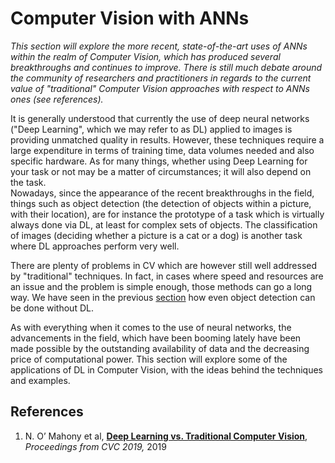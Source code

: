 # Computer Vision with ANNs

_This section will explore the more recent, state-of-the-art uses of ANNs within the realm of Computer Vision, which has produced several breakthroughs and continues to improve. There is still much debate around the community of researchers and practitioners in regards to the current value of "traditional" Computer Vision approaches with respect to ANNs ones \(see references\)._ 

It is generally understood that currently the use of deep neural networks \("Deep Learning", which we may refer to as DL\) applied to images is providing unmatched quality in results. However, these techniques require a large expenditure in terms of training time, data volumes needed and also specific hardware. As for many things, whether using Deep Learning for your task or not may be a matter of circumstances; it will also depend on the task.  
Nowadays, since the appearance of the recent breakthroughs in the field, things such as object detection \(the detection of objects within a picture, with their location\), are for instance the prototype of a task which is virtually always done via DL, at least for complex sets of objects. The classification of images \(deciding whether a picture is a cat or a dog\) is another task where DL approaches perform very well. 

There are plenty of problems in CV which are however still well addressed by "traditional" techniques. In fact, in cases where speed and resources are an issue and the problem is simple enough, those methods can go a long way. We have seen in the previous [section](../whats-in-an-image/object-detection-without-neural-networks.md) how even object detection can be done without DL.  
  
As with everything when it comes to the use of neural networks, the advancements in the field, which have been booming lately have been made possible by the outstanding availability of data and the decreasing price of computational power. This section will explore some of the applications of DL in Computer Vision, with the ideas behind the techniques and examples.

## References

1. N. O’ Mahony et al, [**Deep Learning vs. Traditional Computer Vision**](https://arxiv.org/pdf/1910.13796.pdf), _Proceedings from CVC 2019,_ 2019



